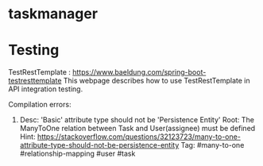 # taskmanager

# Testing
TestRestTemplate : https://www.baeldung.com/spring-boot-testresttemplate
	This webpage describes how to use TestRestTemplate in API integration testing.

Compilation errors:
1. Desc: 'Basic' attribute type should not be 'Persistence Entity'
	Root: The ManyToOne relation between Task and User(assignee) must be defined
	Hint: https://stackoverflow.com/questions/32123723/many-to-one-attribute-type-should-not-be-persistence-entity
	Tag: #many-to-one #relationship-mapping #user #task


